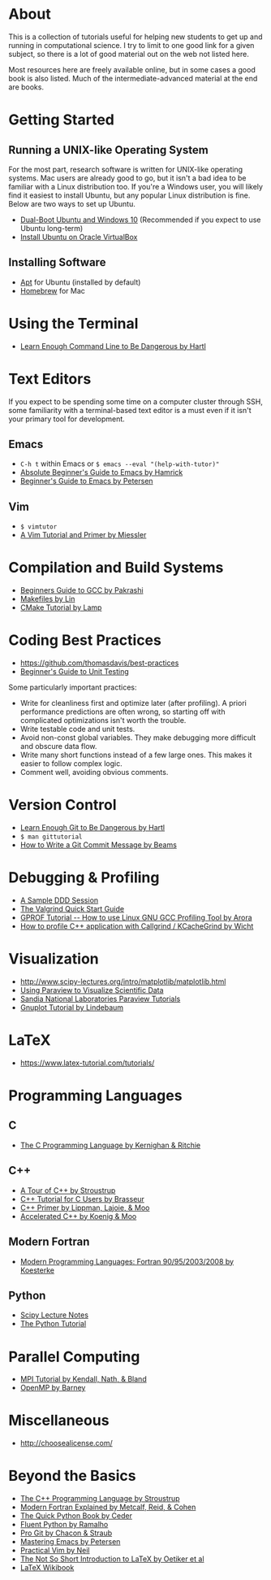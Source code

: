 # About
This is a collection of tutorials useful for helping new students to get up and running in computational science. I try to limit to one good link for a given subject, so there is a lot of good material out on the web not listed here.

Most resources here are freely available online, but in some cases a good book is also listed. Much of the intermediate-advanced material at the end are books.

# Getting Started
## Running a UNIX-like Operating System
For the most part, research software is written for UNIX-like operating systems. Mac users are already good to go, but it isn't a bad idea to be familiar with a Linux distribution too. If you're a Windows user, you will likely find it easiest to install Ubuntu, but any popular Linux distribution is fine. Below are two ways to set up Ubuntu.

- [Dual-Boot Ubuntu and Windows 10](http://www.everydaylinuxuser.com/2015/11/how-to-install-ubuntu-linux-alongside.html) (Recommended if you expect to use Ubuntu long-term)
- [Install Ubuntu on Oracle VirtualBox](http://linus.nci.nih.gov/bdge/installUbuntu.html)

## Installing Software
- [Apt](https://help.ubuntu.com/lts/serverguide/apt.html) for Ubuntu (installed by default)
- [Homebrew](http://brew.sh/) for Mac

# Using the Terminal
- [Learn Enough Command Line to Be Dangerous by Hartl](https://www.learnenough.com/command-line-tutorial)

# Text Editors
If you expect to be spending some time on a computer cluster through SSH, some familiarity with a terminal-based text editor is a must even if it isn't your primary tool for development.

## Emacs
- `C-h t` within Emacs or `$ emacs --eval "(help-with-tutor)"`
- [Absolute Beginner's Guide to Emacs by Hamrick](http://www.jesshamrick.com/2012/09/10/absolute-beginners-guide-to-emacs/)
- [Beginner's Guide to Emacs by Petersen](https://www.masteringemacs.org/article/beginners-guide-to-emacs)

## Vim
- `$ vimtutor`
- [A Vim Tutorial and Primer by Miessler](https://danielmiessler.com/study/vim/)

# Compilation and Build Systems
- [Beginners Guide to GCC by Pakrashi](https://phoxis.org/2009/12/01/beginners-guide-to-gcc/)
- [Makefiles by Lin](https://www.cs.umd.edu/class/fall2002/cmsc214/Tutorial/makefile.html)
- [CMake Tutorial by Lamp](https://www.johnlamp.net/cmake-tutorial-1-getting-started.html)

# Coding Best Practices
- https://github.com/thomasdavis/best-practices
- [Beginner's Guide to Unit Testing](https://www.codementor.io/development-process/tutorial/unit-testing-foundations-programming-beginners)

Some particularly important practices:

- Write for cleanliness first and optimize later (after profiling). A priori performance predictions are often wrong, so starting off with complicated optimizations isn't worth the trouble.
- Write testable code and unit tests.
- Avoid non-const global variables. They make debugging more difficult and obscure data flow.
- Write many short functions instead of a few large ones. This makes it easier to follow complex logic.
- Comment well, avoiding obvious comments.

# Version Control
- [Learn Enough Git to Be Dangerous by Hartl](https://www.learnenough.com/git-tutorial)
- `$ man gittutorial`
- [How to Write a Git Commit Message by Beams](http://chris.beams.io/posts/git-commit/)

# Debugging & Profiling
- [A Sample DDD Session](https://www.gnu.org/software/ddd/manual/html_mono/ddd.html#Sample%20Session)
- [The Valgrind Quick Start Guide](http://valgrind.org/docs/manual/quick-start.html)
- [GPROF Tutorial -- How to use Linux GNU GCC Profiling Tool by Arora](http://www.thegeekstuff.com/2012/08/gprof-tutorial/)
- [How to profile C++ application with Callgrind / KCacheGrind by Wicht](http://baptiste-wicht.com/posts/2011/09/profile-c-application-with-callgrind-kcachegrind.html)

# Visualization
- http://www.scipy-lectures.org/intro/matplotlib/matplotlib.html
- [Using Paraview to Visualize Scientific Data](http://www.bu.edu/tech/support/research/training-consulting/online-tutorials/paraview/)
- [Sandia National Laboratories Paraview Tutorials](http://www.paraview.org/Wiki/SNL_ParaView_4_Tutorials)
- [Gnuplot Tutorial by Lindebaum](http://physicspmb.ukzn.ac.za/index.php/Gnuplot_tutorial)

# LaTeX
- https://www.latex-tutorial.com/tutorials/

# Programming Languages

## C
- [The C Programming Language by Kernighan & Ritchie](https://archive.org/details/the_c_programming_language_2)

## C++
- [A Tour of C++ by Stroustrup](https://isocpp.org/tour)
- [C++ Tutorial for C Users by Brasseur](http://www.4p8.com/eric.brasseur/cppcen.html)
- [C++ Primer by Lippman, Lajoie, & Moo](https://www.amazon.com/Primer-5th-Stanley-B-Lippman/dp/0321714113)
- [Accelerated C++ by Koenig & Moo](https://www.amazon.com/Accelerated-C-Practical-Programming-Example/dp/020170353X)

## Modern Fortran
- [Modern Programming Languages: Fortran 90/95/2003/2008 by Koesterke](https://www.tacc.utexas.edu/documents/13601/162125/fortran_class.pdf)

## Python
- [Scipy Lecture Notes](http://www.scipy-lectures.org/)
- [The Python Tutorial](https://docs.python.org/3.5/tutorial/)

# Parallel Computing
- [MPI Tutorial by Kendall, Nath, & Bland](http://mpitutorial.com/)
- [OpenMP by Barney](https://computing.llnl.gov/tutorials/openMP/)

# Miscellaneous
- http://choosealicense.com/

# Beyond the Basics
- [The C++ Programming Language by Stroustrup](https://www.amazon.com/C-Programming-Language-4th/dp/0321563840)
- [Modern Fortran Explained by Metcalf, Reid, & Cohen](https://www.amazon.com/Explained-Numerical-Mathematics-Scientific-Computation/dp/0199601429)
- [The Quick Python Book by Ceder](https://www.amazon.com/Quick-Python-Book-Second/dp/193518220X)
- [Fluent Python by Ramalho](https://www.amazon.com/Fluent-Python-Luciano-Ramalho/dp/1491946008)
- [Pro Git by Chacon & Straub](https://git-scm.com/book/en/v2)
- [Mastering Emacs by Petersen](https://www.masteringemacs.org/)
- [Practical Vim by Neil](https://pragprog.com/book/dnvim2/practical-vim-second-edition)
- [The Not So Short Introduction to LaTeX by Oetiker et al](https://tobi.oetiker.ch/lshort/lshort.pdf)
- [LaTeX Wikibook](https://en.wikibooks.org/wiki/LaTeX)
